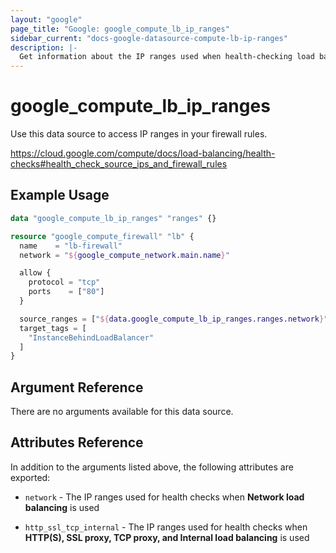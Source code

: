 ```yaml
---
layout: "google"
page_title: "Google: google_compute_lb_ip_ranges"
sidebar_current: "docs-google-datasource-compute-lb-ip-ranges"
description: |-
  Get information about the IP ranges used when health-checking load balancers.
---
```


# google_compute_lb_ip_ranges

Use this data source to access IP ranges in your firewall rules.

https://cloud.google.com/compute/docs/load-balancing/health-checks#health_check_source_ips_and_firewall_rules

## Example Usage

```tf
data "google_compute_lb_ip_ranges" "ranges" {}

resource "google_compute_firewall" "lb" {
  name    = "lb-firewall"
  network = "${google_compute_network.main.name}"

  allow {
    protocol = "tcp"
    ports    = ["80"]
  }

  source_ranges = ["${data.google_compute_lb_ip_ranges.ranges.network}"]
  target_tags = [
    "InstanceBehindLoadBalancer"
  ]
}
```

## Argument Reference

There are no arguments available for this data source.

## Attributes Reference

In addition to the arguments listed above, the following attributes are exported:

* `network` - The IP ranges used for health checks when **Network load balancing** is used

* `http_ssl_tcp_internal` - The IP ranges used for health checks when **HTTP(S), SSL proxy, TCP proxy, and Internal load balancing** is used
